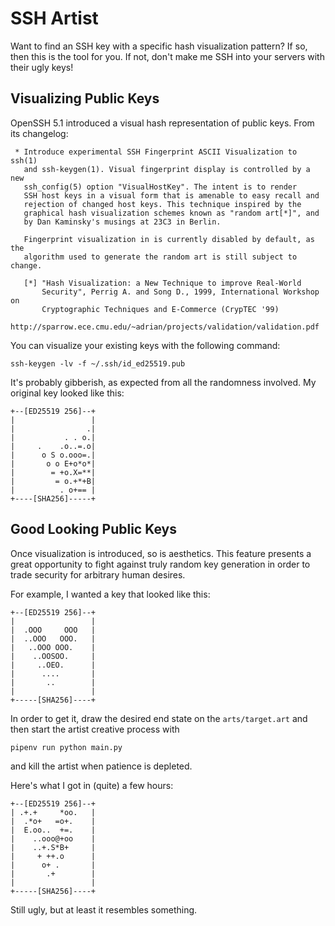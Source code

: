# SSH Artist

Want to find an SSH key with a specific hash visualization pattern? If so, then
this is the tool for you. If not, don't make me SSH into your servers with their
ugly keys!

## Visualizing Public Keys

OpenSSH 5.1 introduced a visual hash representation of public keys. From its changelog:

```
 * Introduce experimental SSH Fingerprint ASCII Visualization to ssh(1)
   and ssh-keygen(1). Visual fingerprint display is controlled by a new
   ssh_config(5) option "VisualHostKey". The intent is to render
   SSH host keys in a visual form that is amenable to easy recall and
   rejection of changed host keys. This technique inspired by the
   graphical hash visualization schemes known as "random art[*]", and
   by Dan Kaminsky's musings at 23C3 in Berlin.

   Fingerprint visualization in is currently disabled by default, as the
   algorithm used to generate the random art is still subject to change.

   [*] "Hash Visualization: a New Technique to improve Real-World
       Security", Perrig A. and Song D., 1999, International Workshop on
       Cryptographic Techniques and E-Commerce (CrypTEC '99)
   http://sparrow.ece.cmu.edu/~adrian/projects/validation/validation.pdf
```

You can visualize your existing keys with the following command:

```
ssh-keygen -lv -f ~/.ssh/id_ed25519.pub
```

It's probably gibberish, as expected from all the randomness involved. My
original key looked like this:

```
+--[ED25519 256]--+
|                 |
|                .|
|           . . o.|
|     .    .o..=.o|
|      o S o.ooo=.|
|       o o E+o*o*|
|        = +o.X=**|
|         = o.+*+B|
|          . o+== |
+----[SHA256]-----+
```

## Good Looking Public Keys

Once visualization is introduced, so is aesthetics. This feature presents a
great opportunity to fight against truly random key generation in order to trade
security for arbitrary human desires.

For example, I wanted a key that looked like this:

```
+--[ED25519 256]--+
|                 |
|  .OOO     OOO   |
|  ..OOO   OOO.   |
|   ..OOO OOO.    |
|    ..OOSOO.     |
|     ..OEO.      |
|      ....       |
|       ..        |
|                 |
+-----[SHA256]----+
```

In order to get it, draw the desired end state on the `arts/target.art` and then
start the artist creative process with

```
pipenv run python main.py
```

and kill the artist when patience is depleted.

Here's what I got in (quite) a few hours:

```
+--[ED25519 256]--+
| .+.+     *oo.   |
|  .*o+   =o+.    |
|  E.oo..  +=.    |
|    ..ooo@+oo    |
|    ..+.S*B+     |
|     + ++.o      |
|      o+ .       |
|       .+        |
|                 |
+-----[SHA256]----+
```

Still ugly, but at least it resembles something.
